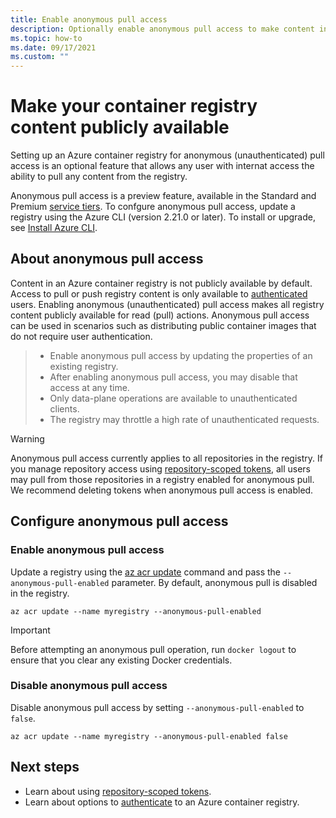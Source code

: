 ```yaml
---
title: Enable anonymous pull access
description: Optionally enable anonymous pull access to make content in your Azure container registry publicly available
ms.topic: how-to
ms.date: 09/17/2021
ms.custom: ""
---
```


# Make your container registry content publicly available

Setting up an Azure container registry for anonymous (unauthenticated) pull access is an optional feature that allows any user with internat access the ability to pull any content from the registry.

Anonymous pull access is a preview feature, available in the Standard and Premium [service tiers](container-registry-skus.md). To confgure anonymous pull access, update a registry using the Azure CLI (version 2.21.0 or later). To install or upgrade, see [Install Azure CLI](/cli/azure-install-cli).

## About anonymous pull access

Content in an Azure container registry is not publicly available by default. Access to pull or push registry content is only available to [authenticated](container-registry-authentiation.md) users. Enabling anonymous (unauthenticated) pull access makes all registry content publicly available for read (pull) actions. Anonymous pull access can be used in scenarios such as distributing public container images that do not require user authentication.

> * Enable anonymous pull access by updating the properties of an existing registry.
> * After enabling anonymous pull access, you may disable that access at any time.
> * Only data-plane operations are available to unauthenticated clients.
> * The registry may throttle a high rate of unauthenticated requests.

> [!WARNING]
> Anonymous pull access currently applies to all repositories in the registry. If you manage repository access using [repository-scoped tokens](container-registry-repository-scoped-permissions.md), all users may pull from those repositories in a registry enabled for anonymous pull. We recommend deleting tokens when anonymous pull access is enabled.

## Configure anonymous pull access 

### Enable anonymous pull access
Update a registry using the [az acr update](/cli/azure/acr#az_acr_update) command and pass the `--anonymous-pull-enabled` parameter. By default, anonymous pull is disabled in the registry.
          
```azurecli
az acr update --name myregistry --anonymous-pull-enabled
``` 

> [!IMPORTANT]
> Before attempting an anonymous pull operation, run `docker logout` to ensure that you clear any existing Docker credentials.

### Disable anonymous pull access
Disable anonymous pull access by setting `--anonymous-pull-enabled` to `false`.

```azurecli
az acr update --name myregistry --anonymous-pull-enabled false
```

## Next steps

* Learn about using [repository-scoped tokens](container-registry-repository-scoped-permissions.md).
* Learn about options to [authenticate](container-registry-authentication.md) to an Azure container registry.
